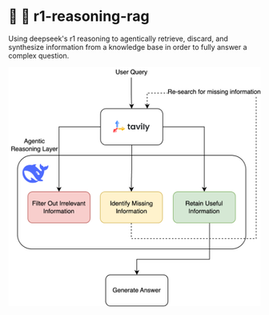 # 🤖 🔄 r1-reasoning-rag
Using deepseek's r1 reasoning to agentically retrieve, discard, and synthesize information from a knowledge base in order to fully answer a complex question.

![Plan and Execute Pattern](agent-architecture.png)
